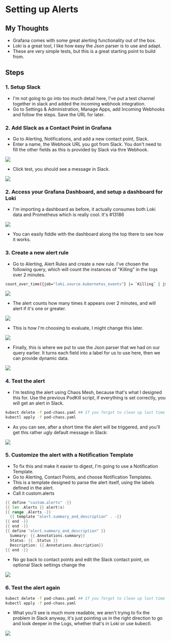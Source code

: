 # Setting up Alerts

## My Thoughts

- Grafana comes with some great alerting functionality out of the box.
- Loki is a great tool, I like how easy the Json parser is to use and adapt.
- These are very simple tests, but this is a great starting point to build from.

## Steps

### 1. Setup Slack

- I'm not going to go into too much detail here, I've put a test channel together in slack and added the incoming webhook integration.
- Go to Settings & Administration, Manage Apps, add Incoming Webhooks and follow the steps. Save the URL for later.

### 2. Add Slack as a Contact Point in Grafana

- Go to Alerting, Notifications, and add a new contact point, Slack.
- Enter a name, the Webhook URL you got from Slack. You don't need to fill the other fields as this is provided by Slack via thre Webhook.

![](./screenshots/slack-contact.png)

- Click test, you should see a message in Slack.

![](./screenshots/slack-test.png)


### 2. Access your Grafana Dashboard, and setup a dashboard for Loki

- I'm importing a dashboard as before, it actually consumes both Loki data and Prometheus which is really cool. It's #13186

![](./screenshots/loki-dashboard.png)

- You can easily fiddle with the dashboard along the top there to see how it works.

### 3. Create a new alert rule

- Go to Alerting, Alert Rules and create a new rule. I've chosen the following query, which will count the instances of "Killing" in the logs over 2 minutes.

```bash
count_over_time({job="loki.source.kubernetes_events"} |= `Killing` | json [2m])
```

![](./screenshots/alert-rule.png)

- The alert counts how many times it appears over 2 minutes, and will alert if it's one or greater.

![](./screenshots/alert-rule-details.png)

- This is how I'm choosing to evaluate, I might change this later.

![](./screenshots/alert-rule-eval.png)

- Finally, this is where we put to use the Json parser that we had on our query earlier. It turns each field into a label for us to use here, then we can provide dynamic data.

![](./screenshots/alert-json-parser.png)

### 4. Test the alert

- I'm testing the alert using Chaos Mesh, because that's what I designed this for. Use the previous PodKill script, if everything is set correctly, you will get an alert in Slack.

```bash
kubect delete -f pod-chaos.yaml ## If you forgot to clean up last time
kubectl apply -f pod-chaos.yaml
```

- As you can see, after a short time the alert will be triggered, and you'll get this rather ugly default message in Slack:

![](./screenshots/alert-slack-default.png)

### 5. Customize the alert with a Notification Template

- To fix this and make it easier to digest, I'm going to use a Notification Template.
- Go to Alerting, Contact Points, and choose Notification Templates.
- This is a template designed to parse the alert itself, using the labels defined in the alert.
- Call it custom.alerts

```go
{{ define "custom.alerts" -}}
{{ len .Alerts }} alert(s)
{{ range .Alerts -}}
  {{ template "alert.summary_and_description" . -}}
{{ end -}}
{{ end -}}
{{ define "alert.summary_and_description" }}
  Summary: {{.Annotations.summary}}
  Status: {{ .Status }}
  Description: {{.Annotations.description}}
{{ end -}}
```

- No go back to contact points and edit the Slack contact point, on optional Slack settings change the 

![](./screenshots/slack-template.png)

### 6. Test the alert again

```bash
kubect delete -f pod-chaos.yaml ## If you forgot to clean up last time
kubectl apply -f pod-chaos.yaml
```

- What you'll see is much more readable, we aren't trying to fix the problem in Slack anyway, it's just pointing us in the right direction to go and look deeper in the Logs, whether that's in Loki or use kubectl.

![](./screenshots/alert-slack-custom.png)